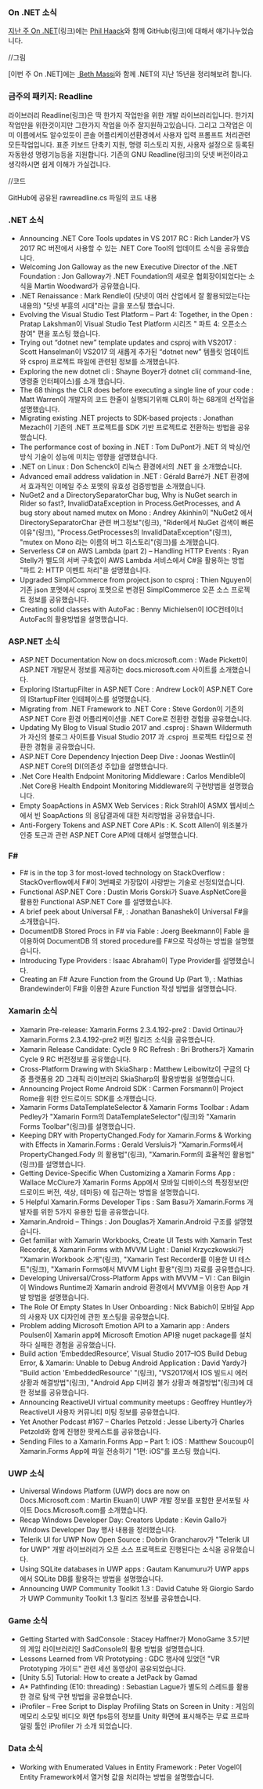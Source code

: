 ### On .NET 소식

[지난 주 On .NET]()(링크)에는 [Phil Haack](링크)와 함께 GitHub(링크)에 대해서 얘기나누었습니다.

//그림

[이번 주 On .NET]에는 [ Beth Massi](링크)와 함께 .NET의 지난 15년을 정리해보려 합니다. 


### 금주의 패키지: Readline
라이브러리 Readline(링크)은 딱 한가지 작업만을 위한 개발 라이브러리입니다. 한가지 작업만을 위한것이지만 그한가지 작업을 아주 잘지원하고있습니다. 그리고 그작업은 이미 이름에서도 알수있듯이 콘솔 어플리케이션환경에서 사용자 입력 프롬프트 처리관련 모든작업입니다. 표준 키보드 단축키 지원, 명령 히스토리 지원, 사용자 설정으로 등록된 자동완성 명령기능등을 지원합니다. 기존의 GNU Readline(링크)의 닷넷 버전이라고 생각하시면 쉽게 이해가 가실겁니다.

//코드

GitHub에 공유된 rawreadline.cs 파일의 코드 내용

### .NET 소식
* Announcing .NET Core Tools updates in VS 2017 RC : Rich Lander가 VS 2017 RC 버전에서 사용할 수 있는 .NET Core Tool의 업데이트 소식을 공유했습니다.
* Welcoming Jon Galloway as the new Executive Director of the .NET Foundation : Jon Galloway가 .NET Foundation의 새로운 협회장이되었다는 소식을 Martin Woodward가  공유했습니다.
* .NET Renaissance : Mark Rendle이 (닷넷이 여러 산업에서 잘 활용되있는다는 내용의) "닷넷 부흥의 시대"라는 글을 포스팅 했습니다.
* Evolving the Visual Studio Test Platform – Part 4: Together, in the Open : Pratap Lakshman이 Visual Studio Test Platform 시리즈 " 파트 4: 오픈소스 참여" 편을 포스팅 했습니다.
* Trying out “dotnet new” template updates and csproj with VS2017 : Scott Hanselman이 VS2017 의 새롭게 추가된 “dotnet new” 템플릿 업데이트와 csproj 프로젝트 파일에 관련된 정보를 소개했습니다.
* Exploring the new dotnet cli : Shayne Boyer가 dotnet cli( command-line, 명령줄 인터페이스)를 소개 했습니다.
* The 68 things the CLR does before executing a single line of your code : Matt Warren이 개발자의 코드 한줄이 실행되기위해 CLR이 하는 68개의 선작업을 설명했습니다.
* Migrating existing .NET projects to SDK-based projects : Jonathan Mezach이 기존의  .NET 프로젝트를 SDK 기반 프로젝트로 전환하는 방법을 공유했습니다.
* The performance cost of boxing in .NET : Tom DuPont가 .NET 의 박싱/언방식 기술이 성능에 미치는 영향을 설명했습니다.
* .NET on Linux : Don Schenck이 리눅스 환경에서의 .NET 을 소개했습니다.
* Advanced email address validation in .NET : Gérald Barré가 .NET 환경에서 효과적인 이메일 주소 포멧의 유효성 검증방법을 소개했습니다. 
* NuGet2 and a DirectorySeparatorChar bug, Why is NuGet search in Rider so fast?, InvalidDataException in Process.GetProcesses, and A bug story about named mutex on Mono : Andrey Akinhin이 "NuGet2 에서 DirectorySeparatorChar 관련 버그정보"(링크), "Rider에서 NuGet  검색이 빠른이유"(링크), "Process.GetProcesses의 InvalidDataException"(링크),  "mutex on Mono 라는 이름의 버그 히스토리"(링크)를 소개했습니다.
* Serverless C# on AWS Lambda (part 2) – Handling HTTP Events : Ryan Stelly가 별도의 서버 구축없이 AWS Lambda 서비스에서 C#을 활용하는 방법 "파트 2: HTTP 이벤트 처리"을 설명했습니다.
* Upgraded SimplCommerce from project.json to csproj : Thien Nguyen이 기존 json 포멧에서 csproj 포멧으로 변경된  SimplCommerce  오픈 소스  프로젝트 정보를 공유했습니다.
* Creating solid classes with AutoFac : Benny Michielsen이 IOC컨테이너 AutoFac의 활용방법을 설명했습니다. 

### ASP.NET 소식
* ASP.NET Documentation Now on docs.microsoft.com : Wade Pickett이 ASP.NET 개발문서 정보를 제공하는 docs.microsoft.com 사이트를 소개했습니다.
* Exploring IStartupFilter in ASP.NET Core : Andrew Lock이 ASP.NET Core의 IStartupFilter  인테페이스를 설명했습니다.
* Migrating from .NET Framework to .NET Core : Steve Gordon이 기존의 ASP.NET Core  환경 어플리케이션을 .NET Core로 전환한 경험을 공유했습니다.
* Updating My Blog to Visual Studio 2017 and .csproj : Shawn Wildermuth가 자신의 블로그 사이트를 Visual Studio 2017 과 .csproj  프로젝트 타입으로 전환한 경험을 공유했습니다.
* ASP.NET Core Dependency Injection Deep Dive : Joonas Westlin이 ASP.NET Core의 DI(의존성 주입)을 설명했습니다.
* .Net Core Health Endpoint Monitoring Middleware : Carlos Mendible이 .Net Core용 Health Endpoint Monitoring Middleware의 구현방법을 설명했습니다.
* Empty SoapActions in ASMX Web Services : Rick Strahl이 ASMX 웹서비스에서 빈 SoapActions 의 응답결과에 대한 처리방법을 공유했습니다.
* Anti-Forgery Tokens and ASP.NET Core APIs : K. Scott Allen이 위조불가 인증 토근과 관련 ASP.NET Core API에 대해서 설명했습니다.


### F#
* F# is in the top 3 for most-loved technology on StackOverflow : StackOverflow에서 F#이 3번째로 가장많이 사랑받는 기술로 선정되었습니다.
* Functional ASP.NET Core : Dustin Moris Gorski가 Suave.AspNetCore을 활용한 Functional ASP.NET Core 를 설명했습니다.
* A brief peek about Universal F#, : Jonathan Banashek이 Universal F#을 소개했습니다.
* DocumentDB Stored Procs in F# via Fable : Joerg Beekmann이 Fable 을 이용하여 DocumentDB 의 stored procedure를 F#으로 작성하는 방법을 설명했습니다.
* Introducing Type Providers : Isaac Abraham이 Type Provider를 설명했습니다.
* Creating an F# Azure Function from the Ground Up (Part 1), : Mathias Brandewinder이  F#을 이용한 Azure Function 작성 방법을 설명했습니다.

### Xamarin 소식
* Xamarin Pre-release: Xamarin.Forms 2.3.4.192-pre2 : David Ortinau가 Xamarin.Forms 2.3.4.192-pre2 버전 릴리즈 소식을 공유했습니다.
* Xamarin Release Candidate: Cycle 9 RC Refresh : Bri Brothers가 Xamarin Cycle 9 RC 버전정보를 공유했습니다.
* Cross-Platform Drawing with SkiaSharp : Matthew Leibowitz이 구글의 다중 플랫폼용 2D 그래픽 라이브러리 SkiaSharp의 활용방법을 설명했습니다.
* Announcing Project Rome Android SDK : Carmen Forsmann이 Project Rome을 위한 안드로이드 SDK를 소개했습니다.
* Xamarin Forms DataTemplateSelector & Xamarin Forms Toolbar : Adam Pedley가 "Xamarin Form의 DataTemplateSelector"(링크)와 "Xamarin Forms Toolbar"(링크)를 설명했습니다.
* Keeping DRY with PropertyChanged.Fody for Xamarin.Forms & Working with Effects in Xamarin.Forms : Gerald Versluis가 "Xamarin.Forms에서 PropertyChanged.Fody 의 활용법"(링크), "Xamarin.Form의 효율적인 활용법"(링크)를 설명했습니다.
* Getting Device-Specific When Customizing a Xamarin Forms App : Wallace McClure가 Xamarin Forms App에서 모바일 디바이스의 특정정보(안드로이드 버전, 색상, 테마등) 에 접근하는 방법을 설명했습니다.
* 5 Helpful Xamarin.Forms Developer Tips : Sam Basu가 Xamarin.Forms 개발자를 위한 5가지 유용한 팁을 공유했습니다.
* Xamarin.Android – Things : Jon Douglas가 Xamarin.Android  구조를 설명했습니다.
* Get familiar with Xamarin Workbooks, Create UI Tests with Xamarin Test Recorder, & Xamarin Forms with MVVM Light : Daniel Krzyczkowski가  "Xamarin Workbook 소개"(링크), "Xamarin Test Recorder를 이용한 UI 테스트"(링크), "Xamarin Forms에서 MVVM Light 활용"(링크) 자료를 공유했습니다.
* Developing Universal/Cross-Platform Apps with MVVM – VI : Can Bilgin이 Windows Runtime과 Xamarin android 환경에서 MVVM을 이용한 App 개발 방법을 설명했습니다.
* The Role Of Empty States In User Onboarding : Nick Babich이 모바일 App의 사용자 UX 디자인에 관한  포스팅을 공유했습니다.
* Problem adding Microsoft Emotion API to a Xamarin app : Anders Poulsen이 Xamarin app에 Microsoft Emotion API용 nuget package를 설치하다 실패한 경험을 공유했습니다.
* Build action ‘EmbeddedResource’, Visual Studio 2017–IOS Build Debug Error, & Xamarin: Unable to Debug Android Application : David Yardy가 "Build action 'EmbeddedResource' "(링크),  "VS2017에서 IOS 빌드시 에러 상황과 해결방법"(링크), "Android  App 디버깅 불가 상황과 해결방법"(링크)에 대한 정보를 공유했습니다.
* Announcing ReactiveUI virtual community meetups : Geoffrey Huntley가 ReactiveUI 사용자 커뮤니티 미팅 정보를 공유했습니다.
* Yet Another Podcast #167 – Charles Petzold : Jesse Liberty가 Charles Petzold와 함께 진행한 팟케스트를 공유했습니다.
* Sending Files to a Xamarin.Forms App – Part 1: iOS : Matthew Soucoup이 Xamarin.Forms App에 파일 전송하기 "1편: iOS"를 포스팅 했습니다.

### UWP 소식
* Universal Windows Platform (UWP) docs are now on Docs.Microsoft.com : Martin Ekuan이 UWP 개발 정보를 포함한 문서포털 사이트 Docs.Microsoft.com를 소개했습니다.
* Recap Windows Developer Day: Creators Update : Kevin Gallo가 Windows Developer Day 행사 내용을 정리했습니다.
* Telerik UI for UWP Now Open Source : Dobrin Grancharov가 "Telerik UI for UWP" 개발 라이브러리가  오픈 소스 프로젝트로 진행된다는 소식을 공유했습니다.
* Using SQLite databases in UWP apps : Gautam Kanumuru가 UWP apps에서 SQLite DB를 활용하는 방법을 설명했습니다.
* Announcing UWP Community Toolkit 1.3 : David Catuhe 와 Giorgio Sardo가 UWP Community Toolkit 1.3 릴리즈 정보를 공유했습니다.

### Game 소식
* Getting Started with SadConsole : Stacey Haffner가 MonoGame 3.5기반의 게임 라이브러리인 SadConsole의 활용 방법을 설명했습니다.
* Lessons Learned from VR Prototyping : GDC 행사에 있었던 "VR Prototyping 가이드" 관련 세션 동영상이 공유되었습니다.
* [Unity 5.5] Tutorial: How to create a JetPack by Gamad
* A* Pathfinding (E10: threading) : Sebastian Lague가 별도의 스레드를 활용한 경로 탐색 구현 방법을 공유했습니다.
* iProfiler – Free Script to Display Profiling Stats on Screen in Unity : 게임의 메모리 소모및  비디오 화면 fps등의 정보를 Unity 화면에 표시해주는 무료 프로파일링 툴인 iProfiler 가 소개 되었습니다.

### Data 소식
* Working with Enumerated Values in Entity Framework : Peter Vogel이 Entity Framework에서 열거형 값을 처리하는 방법을 설명했습니다.
